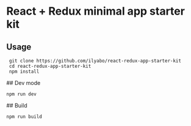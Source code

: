 # React + Redux minimal app starter kit

## Usage

     git clone https://github.com/ilyabo/react-redux-app-starter-kit
     cd react-redux-app-starter-kit
     npm install


## Dev mode 

    npm run dev
  

## Build 

    npm run build
